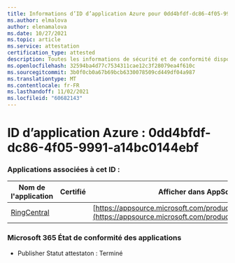 ```yaml
---
title: Informations d’ID d’application Azure pour 0dd4bfdf-dc86-4f05-9991-a14bc0144ebf
ms.author: elmalova
author: elenamalova
ms.date: 10/27/2021
ms.topic: article
ms.service: attestation
certification_type: attested
description: Toutes les informations de sécurité et de conformité disponibles pour 0dd4bfdf-dc86-4f05-9991-a14bc0144ebf.
ms.openlocfilehash: 32594ba4d77c7534311cae12c3f28079ea4f610c
ms.sourcegitcommit: 3b0f0cb0a67b69bcb6330078509cd449df04a987
ms.translationtype: MT
ms.contentlocale: fr-FR
ms.lasthandoff: 11/02/2021
ms.locfileid: "60682143"
---
```

# <a name="azure-app-id-0dd4bfdf-dc86-4f05-9991-a14bc0144ebf"></a>ID d’application Azure : 0dd4bfdf-dc86-4f05-9991-a14bc0144ebf


### <a name="apps-associated-with-this-id"></a>Applications associées à cet ID :
| **Nom de l'application** | **Certifié** | **Afficher dans AppSource** |
|--------------|---------------|-----------------------|
| [RingCentral](https://docs.microsoft.com/microsoft-365-app-certification/forward/WA200000135) |  | [https://appsource.microsoft.com/product/office/WA200000135](https://appsource.microsoft.com/product/office/WA200000135) |

### <a name="microsoft-365-app-compliance-status"></a>Microsoft 365 État de conformité des applications
- Publisher Statut attestaton : Terminé
